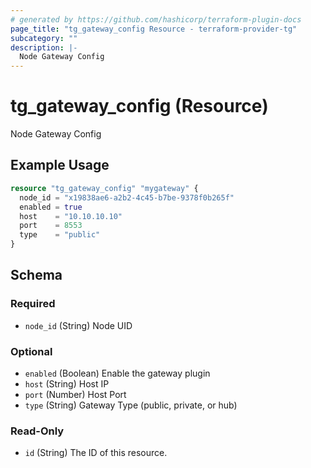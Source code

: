 ```yaml
---
# generated by https://github.com/hashicorp/terraform-plugin-docs
page_title: "tg_gateway_config Resource - terraform-provider-tg"
subcategory: ""
description: |-
  Node Gateway Config
---
```


# tg_gateway_config (Resource)

Node Gateway Config

## Example Usage

```terraform
resource "tg_gateway_config" "mygateway" {
  node_id = "x19838ae6-a2b2-4c45-b7be-9378f0b265f"
  enabled = true
  host    = "10.10.10.10"
  port    = 8553
  type    = "public"
}
```

<!-- schema generated by tfplugindocs -->
## Schema

### Required

- `node_id` (String) Node UID

### Optional

- `enabled` (Boolean) Enable the gateway plugin
- `host` (String) Host IP
- `port` (Number) Host Port
- `type` (String) Gateway Type (public, private, or hub)

### Read-Only

- `id` (String) The ID of this resource.


